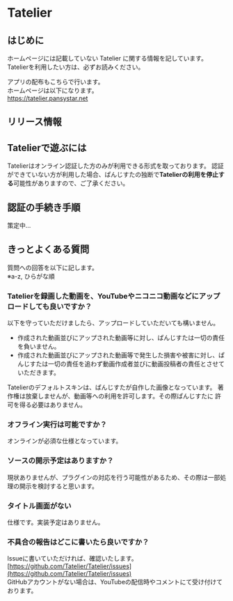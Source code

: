 # Tatelier

## はじめに
ホームページには記載していない Tatelier に関する情報を記しています。
Tatelierを利用したい方は、必ずお読みください。

アプリの配布もこちらで行います。  
ホームページは以下になります。  
https://tatelier.pansystar.net

## リリース情報


## Tatelierで遊ぶには
Tatelierはオンライン認証した方のみが利用できる形式を取っております。
認証ができていない方が利用した場合、ぱんじすたの独断で**Tatelierの利用を停止する**可能性がありますので、ご了承ください。

## 認証の手続き手順
策定中...


## きっとよくある質問

質問への回答を以下に記します。  
※a-z, ひらがな順

### Tatelierを録画した動画を、YouTubeやニコニコ動画などにアップロードしても良いですか？
以下を守っていただけましたら、アップロードしていただいても構いません。

- 作成された動画並びにアップされた動画等に対し、ぱんじすたは一切の責任を負いません。
- 作成された動画並びにアップされた動画等で発生した損害や被害に対し、ぱんじすたは一切の責任を追わず動画作成者並びに動画投稿者の責任とさせていただきます。

Tatelierのデフォルトスキンは、ぱんじすたが自作した画像となっています。
著作権は放棄しませんが、動画等への利用を許可します。その際ぱんじすたに
許可を得る必要はありません。

### オフライン実行は可能ですか？
オンラインが必須な仕様となっています。

### ソースの開示予定はありますか？
現状ありませんが、プラグインの対応を行う可能性があるため、その際は一部処理の開示を検討すると思います。

### タイトル画面がない
仕様です。実装予定はありません。


### 不具合の報告はどこに書いたら良いですか？
Issueに書いていただければ、確認いたします。  
[https://github.com/Tatelier/Tatelier/issues](https://github.com/Tatelier/Tatelier/issues)  
GitHubアカウントがない場合は、YouTubeの配信時やコメントにて受け付けております。  
